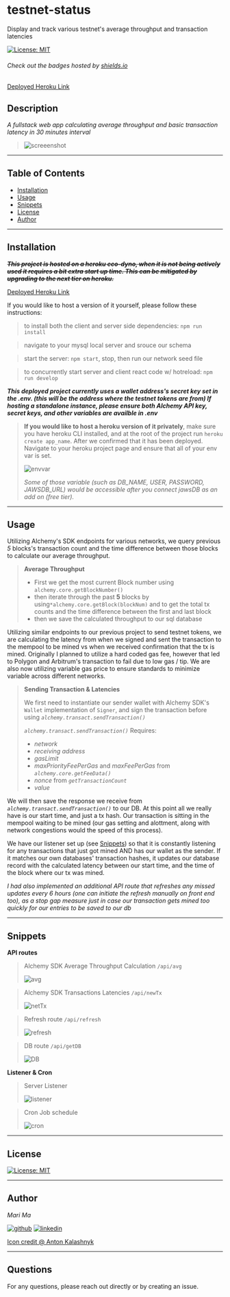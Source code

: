 # testnet-status
Display and track various testnet's average throughput and transaction latencies

[![License: MIT](https://img.shields.io/badge/License-MIT-yellow.svg)](https://opensource.org/licenses/MIT)
  
  ###### Check out the badges hosted by [shields.io](https://shields.io/)

 [Deployed Heroku Link](https://testnet-status-7886b6dd6723.herokuapp.com)
  
  ## Description
  *A fullstack web app calculating average throughput and basic transaction latency in 30 minutes interval*

  > ![screeenshot](/client/src/assets/screenshot.png)

  ***

  ## Table of Contents
  - [Installation](#installation)
  - [Usage](#usage)
  - [Snippets](#snippets)
  - [License](#license)
  - [Author](#author)

  ***

  ## Installation

  ~~***This project is hosted on a heroku eco-dyno, when it is not being actively used it requires a bit extra start up time. This can be mitigated by upgrading to the next tier on heroku.***~~
  
  [Deployed Heroku Link](https://testnet-status-7886b6dd6723.herokuapp.com)
  
  If you would like to host a version of it yourself, please follow these instructions:

  > to install both the client and server side dependencies: `npm run install`

  > navigate to your mysql local server and srouce our schema

  > start the server: `npm start`, stop, then run our network seed file

  > to concurrently start server and client react code w/ hotreload: `npm run develop`

  ***This deployed project currently uses a wallet address's secret key set in the .env. (this will be the address where the testnet tokens are from) If hosting a standalone instance, please ensure both Alchemy API key, secret keys, and other variables are availble in .env***

  > **If you would like to host a heroku version of it privately**, make sure you have heroku CLI installed, and at the root of the project run `heroku create app_name`. After we confirmed that it has been deployed. Navigate to your heroku project page and ensure that all of your env var is set.
  >
  > ![envvar](/client/src/assets/envvar.png)
  >
  > *Some of those variable (such as DB_NAME, USER, PASSWORD, JAWSDB_URL) would be accessible after you connect jawsDB as an add on (free tier).*


  ***
  ## Usage

  Utilizing Alchemy's SDK endpoints for various networks, we query previous *5* blocks's transaction count and the time difference between those blocks to calculate our average throughput.

  > **Average Throughput**
  > - First we get the most current Block number using `alchemy.core.getBlockNumber()`
  > - then iterate through the past **5** blocks by using`*alchemy.core.getBlock(blockNum)` and to get the total tx counts and the time difference between the first and last block
  > - then we save the calculated throughput to our sql database

  Utilizing similar endpoints to our previous project to send testnet tokens, we are calculating the latency from when we signed and sent the transaction to the mempool to be mined vs when we received confirmation that the tx is mined. Originally I planned to utilize a hard coded gas fee, however that led to Polygon and Arbitrum's transaction to fail due to low gas / tip. We are also now utilizing variable gas price to ensure standards to minimize variable across different networks.

  > **Sending Transaction & Latencies**
  > 
  > We first need to instantiate our sender wallet with Alchemy SDK's `Wallet` implementation of `Signer`, and sign the transaction before using *`alchemy.transact.sendTransaction()`*
  >
  > *`alchemy.transact.sendTransaction()`* Requires:
  > - *network*
  > - *receiving address*
  > - *gasLimit*
  > - *maxPriorityFeePerGas* and *maxFeePerGas* from *`alchemy.core.getFeeData()`*
  > - *nonce* from *`getTransactionCount`*
  > - *value*

  We will then save the response we receive from *`alchemy.transact.sendTransaction()`* to our DB. At this point all we really have is our start time, and just a tx hash. Our transaction is sitting in the mempool waiting to be mined (our gas setting and alottment, along with network congestions would the speed of this process). 
  
  We have our listener set up (see [Snippets](#snippets)) so that it is constantly listening for any transactions that just got mined AND has our wallet as the sender. If it matches our own databases' transaction hashes, it updates our database record with the calculated latency between our start time, and the time of the block where our tx was mined.

  *I had also implemented an additional API route that refreshes any missed updates every 6 hours (one can initiate the refresh manually on front end too), as a stop gap measure just in case our transaction gets mined too quickly for our entries to be saved to our db*


  
  ***
  ## Snippets
  **API routes**
  > Alchemy SDK Average Throughput Calculation `/api/avg`
  > 
  > ![avg](/client/src/assets/avg.png)

  > Alchemy SDK Transactions Latencies `/api/newTx`
  >
  > ![netTx](/client/src/assets/newTx.png)

  > Refresh route `/api/refresh`
  >
  > ![refresh](/client/src/assets/refresh.png)

  > DB route `/api/getDB`
  >
  > ![DB](/client/src/assets/db.png)

  **Listener & Cron**
  > Server Listener
  >
  > ![listener](/client/src/assets/listener.png)

  > Cron Job schedule
  >
  > ![cron](client/src/assets/cron.png)

  ***
  ## License

  
[![License: MIT](https://img.shields.io/badge/License-MIT-yellow.svg)](https://opensource.org/licenses/MIT)

  ***
  ## Author
  *Mari Ma*

  [<img src="https://res.cloudinary.com/dbjhly3lm/image/upload//h_50/v1682488301/personal%20assets/logo_github_icon_143196_phgakv.png" alt='github' >](https://github.com/DraconMarius)
  [<img src="https://res.cloudinary.com/dbjhly3lm/image/upload/h_50/v1682488301/personal%20assets/logo_linkedin_icon_143191_nv9tim.png" alt='linkedin'>](https://www.linkedin.com/in/mari-ma-70771585/)

[Icon credit @ Anton Kalashnyk](https://icon-icons.com/users/14quJ7FM9cYdQZHidnZoM/icon-sets/)

  ***
  ## Questions
  For any questions, please reach out directly or by creating an issue.


  